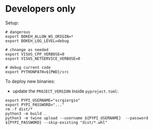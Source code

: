 
# Developers only

Setup:


```
# dangerous
export BOKEH_ALLOW_WS_ORIGIN=*
export BOKEH_LOG_LEVEL=debug

# chnange as needed
export VISUS_CPP_VERBOSE=0
export VISUS_NETSERVICE_VERBOSE=0

# debug current code
export PYTHONPATH=${PWD}/src
```

To deploy new binaries:
- update the `PROJECT_VERSION` inside `pyproject.toml`:

```
export PYPI_USERNAME="scrgiorgio"
export PYPI_PASSWORD="..."
rm -f dist/*  
python3 -m build .
python3 -m twine upload --username ${PYPI_USERNAME}  --password ${PYPI_PASSWORD} --skip-existing "dist/*.whl" 
```

